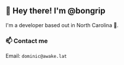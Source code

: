 ## 👋 Hey there! I'm @bongrip 

I'm a developer based out in North Carolina 📍. 

### 📫  Contact me
Email: `dominic@awake.lat`
